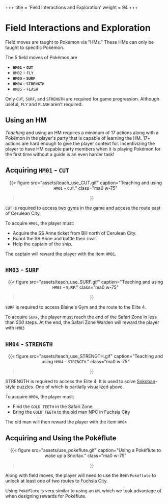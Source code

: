+++
title = 'Field Interactions and Exploration'
weight = 94
+++

# Field Interactions and Exploration

Field moves are taught to Pokémon via "HMs." These HMs can only be taught to specific Pokémon.

The 5 field moves of Pokémon are

- **`HM01` - `CUT`**  
- `HM02` - `FLY`  
- **`HM03` - `SURF`**  
- **`HM04` - `STRENGTH`**  
- `HM05` - `FLASH`

Only `CUT`, `SURF`, and `STRENGTH` are required for game progression. Although useful, `FLY` and `FLASH` aren’t required. 

## Using an HM

*Teaching* and using an HM requires a minimum of 17 actions along with a Pokémon in the player's party that is capable of learning the HM. 17+ actions are hard enough to give the player context for. Incentivizing the player to have HM capable party members when it is playing Pokémon for the first time without a guide is an even harder task!

## Acquiring `HM01` - `CUT`

<div style="text-align: center;">

{{< figure
  src="assets/teach_use_CUT.gif"
  caption="Teaching and using `HM01` - `CUT`."
  class="ma0 w-75"
>}}

</div>

`CUT` is required to access two gyms in the game and access the route east of Cerulean City.

To acquire `HM01`, the player must: 

- Acquire the SS Anne ticket from Bill north of Cerulean City. 
- Board the SS Anne and battle their rival.
- Help the captain of the ship. 

The captain will reward the player with the item `HM01`.

## `HM03` - `SURF`

<div style="text-align: center;">

{{< figure
  src="assets/teach_use_SURF.gif"
  caption="Teaching and using `HM03` - `SURF`."
  class="ma0 w-75"
>}}

</div>

`SURF` is required to access Blaine's Gym and the route to the Elite 4.

To acquire `SURF`, the player must reach the end of the Safari Zone in less than *500* steps. At the end, the Safari Zone Warden will reward the player with `HM03`

## `HM04` - `STRENGTH`

<div style="text-align: center;">

{{< figure
  src="assets/teach_use_STRENGTH.gif"
  caption="Teaching and using `HM04` - `STRENGTH`."
  class="ma0 w-75"
>}}

</div>

STRENGTH is required to access the Elite 4. It is used to solve [Sokoban](https://en.wikipedia.org/wiki/Sokoban)-style puzzles. One of which is partially visualized above.

To acquire `HM04`, the player must:

- Find the `GOLD TEETH` in the Safari Zone.
- Bring the `GOLD TEETH` to the old man NPC in Fuchsia City

The old man will then reward the player with the item `HM04`


## Acquiring and Using the Pokéflute

<div style="text-align: center;">

{{< figure
  src="assets/use_pokeflute.gif"
  caption="Using a Pokéflute to wake up a Snorlax."
  class="ma0 w-75"
>}}

</div>

Along with field moves, the player will need to use the item `Pokéflute` to unlock at least one of two routes to Fuchsia City. 

Using `Pokéflute` is very similar to using an `HM`, which we took advantage of when designing rewards for Pokéflute.